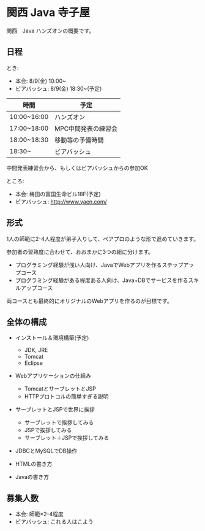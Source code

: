 # 関西 Java 寺子屋

関西　Java ハンズオンの概要です。

## 日程

とき:

* 本会: 8/9(金) 10:00~
* ビアバッシュ: 8/9(金) 18:30~(予定)

時間 | 予定
---- | ----
10:00~16:00 | ハンズオン
17:00~18:00 | MPC中間発表の練習会
18:00~18:30 | 移動等の予備時間
18:30~ | ビアバッシュ

中間発表練習会から、もしくはビアバッシュからの参加OK


ところ:

* 本会: 梅田の富国生命ビル18F(予定)
* ビアバッシュ: http://www.yaen.com/

## 形式

1人の師範に2-4人程度が弟子入りして、ペアプロのような形で進めていきます。

参加者の習熟度に合わせて、おおまかに3つの組に分けます。

* プログラミング経験が浅い人向け、JavaでWebアプリを作るステップアップコース
* プログラミング経験がある程度ある人向け、Java+DBでサービスを作るスキルアップコース

両コースとも最終的にオリジナルのWebアプリを作るのが目標です。


## 全体の構成

+ インストール＆環境構築(予定)
	+ JDK, JRE
	+ Tomcat
	+ Eclipse

+ Webアプリケーションの仕組み
	+ TomcatとサーブレットとJSP
	+ HTTPプロトコルの簡単すぎる説明

+ サーブレットとJSPで世界に挨拶
	+ サーブレットで挨拶してみる
	+ JSPで挨拶してみる
	+ サーブレット＋JSPで挨拶してみる

+ JDBCとMySQLでDB操作

+ HTMLの書き方

+ Javaの書き方



## 募集人数

* 本会: 師範×2-4程度
* ビアバッシュ: これる人はこよう